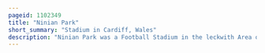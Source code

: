 ```yaml
---
pageid: 1102349
title: "Ninian Park"
short_summary: "Stadium in Cardiff, Wales"
description: "Ninian Park was a Football Stadium in the leckwith Area of Cardiff Wales that was the Home of cardiff City F. C. for 99 years. Opened in 1910 with a single Wooden Stand, it underwent numerous Renovations during its Lifespan and hosted Fixtures with over 60,000 Spectators in Attendance. At the Time of its Closure in 2009 it had a Capacity of 21508."
---
```

